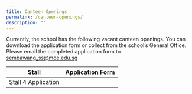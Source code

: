 ```yaml
---
title: Canteen Openings
permalink: /canteen-openings/
description: ""
---
```

Currently, the school has the following vacant canteen openings. You can download the application form or collect from the school’s General Office. Please email the completed application form to sembawang_ss@moe.edu.sg<br>

| Stall | Application Form | 
| -------- | -------- | 
| Stall 4 Application |   |